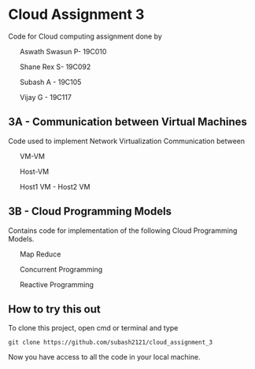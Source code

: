 
# Cloud Assignment 3

Code for Cloud computing assignment done by 

<ul>Aswath Swasun P- 19C010</ul>
<ul>Shane Rex S- 19C092</ul>
<ul>Subash A - 19C105</ul>
<ul>Vijay G - 19C117</ul>

## 3A - Communication between Virtual Machines

Code used to implement Network Virtualization Communication between

<ul>VM-VM </ul>
<ul>Host-VM </ul>
<ul>Host1 VM - Host2 VM </ul>

## 3B - Cloud Programming Models

Contains code for implementation of the following Cloud Programming Models.

<ol> Map Reduce </ol>
<ol> Concurrent Programming </ol>
<ol> Reactive Programming </ol>

## How to try this out

To clone this project, open cmd or terminal and type

```
git clone https://github.com/subash2121/cloud_assignment_3
```

Now you have access to all the code in your local machine.
